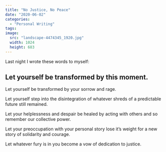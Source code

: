 ```yaml
---
title: "No Justice, No Peace"
date: "2020-06-02"
categories: 
  - "Personal Writing"
tags: 
image: 
  src: "landscape-4474345_1920.jpg"
  width: 1024
  height: 683
---
```


Last night I wrote these words to myself:

## **Let yourself be transformed by this moment.**

Let yourself be transformed by your sorrow and rage.

Let yourself step into the disintegration of whatever shreds of a predictable future still remained.

Let your helplessness and despair be healed by acting with others and so remember our collective power.

Let your preoccupation with your personal story lose it’s weight for a new story of solidarity and courage.

Let whatever fury is in you become a vow of dedication to justice.
